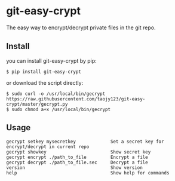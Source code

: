 # git-easy-crypt

The easy way to encrypt/decrypt private files in the git repo.


## Install

you can install git-easy-crypt by pip:
```
$ pip install git-easy-crypt
```

or download the script directly:
```
$ sudo curl -o /usr/local/bin/gecrypt https://raw.githubusercontent.com/taojy123/git-easy-crypt/master/gecrypt.py 
$ sudo chmod a+x /usr/local/bin/gecrypt
```


## Usage

``` 
gecrypt setkey mysecretkey             Set a secret key for encrypt/decrypt in current repo
gecrypt showkey                        Show secret key
gecrypt encrypt ./path_to_file         Encrypt a file
gecrypt decrypt ./path_to_file.sec     Decrypt a file
version                                Show version
help                                   Show help for commands
```

